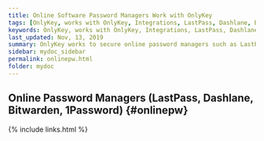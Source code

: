 ```yaml
---
title: Online Software Password Managers Work with OnlyKey
tags: [OnlyKey, works with OnlyKey, Integrations, LastPass, Dashlane, Bitwarden, 1Password]
keywords: OnlyKey, works with OnlyKey, Integrations, LastPass, Dashlane, Bitwarden, 1Password
last_updated: Nov, 13, 2019
summary: OnlyKey works to secure online password managers such as LastPass, Dashlane, Bitwarden, and 1Password
sidebar: mydoc_sidebar
permalink: onlinepw.html
folder: mydoc
---
```


## Online Password Managers (LastPass, Dashlane, Bitwarden, 1Password) {#onlinepw}

{% include links.html %}
